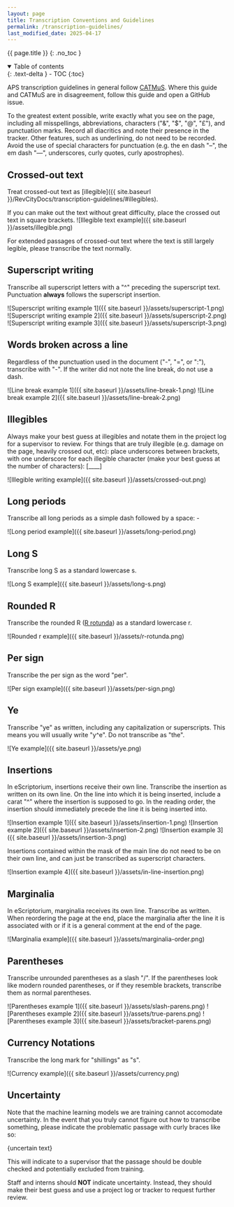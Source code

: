 ```yaml
---
layout: page
title: Transcription Conventions and Guidelines
permalink: /transcription-guidelines/
last_modified_date: 2025-04-17
---
```


{{ page.title }}
{: .no_toc }

<details open markdown="block">
  <summary>
    Table of contents
  </summary>
  {: .text-delta }
- TOC
{:toc}
</details>

APS transcription guidelines in general follow [CATMuS](https://catmus-guidelines.github.io/index.html). Where this guide and CATMuS are in disagreement, follow this guide and open a GitHub issue.

To the greatest extent possible, write exactly what you see on the page, including all misspellings, abbreviations, characters ("&", "$", "@", "£"), and punctuation marks. Record all diacritics and note their presence in the tracker. Other features, such as underlining, do not need to be recorded. Avoid the use of special characters for punctuation (e.g. the en dash "–", the em dash "—", underscores, curly quotes, curly apostrophes).

## Crossed-out text

Treat crossed-out text as [illegible]({{ site.baseurl }}/RevCityDocs/transcription-guidelines/#illegibles).

If you can make out the text without great difficulty, place the crossed out text in square brackets.
![Illegible text example]({{ site.baseurl }}/assets/illegible.png)

For extended passages of crossed-out text where the text is still largely legible, please transcribe the text normally.

## Superscript writing

Transcribe all superscript letters with a "^" preceding the superscript text. Punctuation **always** follows the superscript insertion.

![Superscript writing example 1]({{ site.baseurl }}/assets/superscript-1.png)
![Superscript writing example 2]({{ site.baseurl }}/assets/superscript-2.png)
![Superscript writing example 3]({{ site.baseurl }}/assets/superscript-3.png)

## Words broken across a line

Regardless of the punctuation used in the document ("-", "=", or ":"), transcribe with "-". If the writer did not note the line break, do not use a dash.

![Line break example 1]({{ site.baseurl }}/assets/line-break-1.png)
![Line break example 2]({{ site.baseurl }}/assets/line-break-2.png)

## Illegibles

Always make your best guess at illegibles and notate them in the project log for a supervisor to review. For things that are truly illegible (e.g. damage on the page, heavily crossed out, etc): place underscores between brackets, with one underscore for each illegible character (make your best guess at the number of characters): [____]

![Illegible writing example]({{ site.baseurl }}/assets/crossed-out.png)

## Long periods

Transcribe all long periods as a simple dash followed by a space: -

![Long period example]({{ site.baseurl }}/assets/long-period.png)

## Long S

Transcribe long S as a standard lowercase s.

![Long S example]({{ site.baseurl }}/assets/long-s.png)

## Rounded R

Transcribe the rounded R ([R rotunda](https://en.wikipedia.org/wiki/R_rotunda)) as a standard lowercase r.

![Rounded r example]({{ site.baseurl }}/assets/r-rotunda.png)

## Per sign

Transcribe the per sign as the word "per".

![Per sign example]({{ site.baseurl }}/assets/per-sign.png)

## Ye

Transcribe "ye" as written, including any capitalization or superscripts. This means you will usually write "y^e". Do not transcribe as "the".

![Ye example]({{ site.baseurl }}/assets/ye.png)

## Insertions

In eScriptorium, insertions receive their own line. Transcribe the insertion as written on its own line. On the line into which it is being inserted, include a carat "^" where the insertion is supposed to go. In the reading order, the insertion should immediately precede the line it is being inserted into.

![Insertion example 1]({{ site.baseurl }}/assets/insertion-1.png)
![Insertion example 2]({{ site.baseurl }}/assets/insertion-2.png)
![Insertion example 3]({{ site.baseurl }}/assets/insertion-3.png)

Insertions contained within the mask of the main line do not need to be on their own line, and can just be transcribed as superscript characters.

![Insertion example 4]({{ site.baseurl }}/assets/in-line-insertion.png)

## Marginalia

In eScriptorium, marginalia receives its own line. Transcribe as written. When reordering the page at the end, place the marginalia after the line it is associated with or if it is a general comment at the end of the page.

![Marginalia example]({{ site.baseurl }}/assets/marginalia-order.png)

## Parentheses

Transcribe unrounded parentheses as a slash "/". If the parentheses look like modern rounded parentheses, or if they resemble brackets, transcribe them as normal parentheses.

![Parentheses example 1]({{ site.baseurl }}/assets/slash-parens.png)
![Parentheses example 2]({{ site.baseurl }}/assets/true-parens.png)
![Parentheses example 3]({{ site.baseurl }}/assets/bracket-parens.png)

## Currency Notations

Transcribe the long mark for "shillings" as "s".

![Currency example]({{ site.baseurl }}/assets/currency.png)

## Uncertainty

Note that the machine learning models we are training cannot accomodate uncertainty. In the event that you truly cannot figure out how to transcribe something, please indicate the problematic passage with curly braces like so:

{uncertain text}

This will indicate to a supervisor that the passage should be double checked and potentially excluded from training.

Staff and interns should **NOT** indicate uncertainty. Instead, they should make their best guess and use a project log or tracker to request further review.
